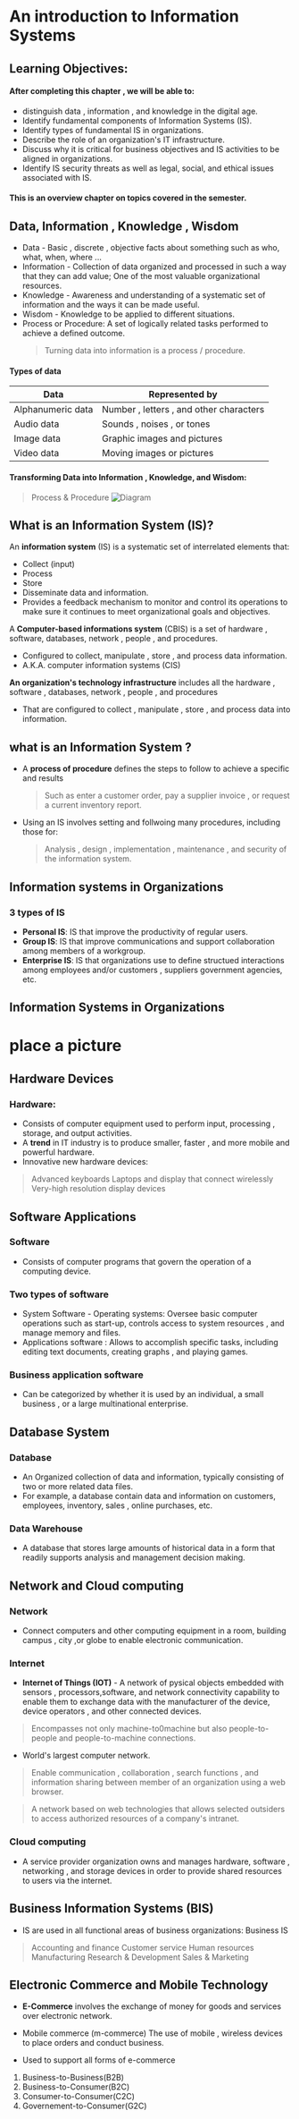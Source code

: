 # An introduction to Information Systems 

## Learning Objectives:
#### After completing this chapter , we will be able to:
- distinguish data , information , and knowledge in the digital age.
- Identify fundamental components of Information Systems (IS).
- Identify types of fundamental IS in organizations.
- Describe the role of an organization's IT infrastructure.
- Discuss why it is critical for business objectives and IS activities to be aligned in organizations.
- Identify IS security threats as well as legal, social, and ethical issues associated with IS.
#### This is an overview chapter on topics covered in the semester.

## Data, Information , Knowledge , Wisdom
- Data - Basic , discrete , objective facts about something such as who, what, when, where ...
- Information - Collection of data organized and processed in such a way that they can add value; One of the most valuable organizational resources.
- Knowledge - Awareness and understanding of a systematic set of information and the ways it can be made useful.
- Wisdom - Knowledge to be applied to different situations. 
- Process or Procedure: A set of logically related tasks performed to achieve a defined outcome.
  > Turning data into information is a process / procedure.

#### Types of data 
|Data                     |Represented by
|-------------------------|----------------------------------------|
| Alphanumeric data       |Number , letters , and other characters 
| Audio data              |Sounds , noises , or tones
| Image data              |Graphic images and pictures
| Video data              |Moving images or pictures

#### Transforming Data into Information , Knowledge, and Wisdom:
  > Process & Procedure 
![Diagram](DIKYPyramid.PNG)

## What is an Information System (IS)?
An **information system** (IS) is a systematic set of interrelated elements that:
- Collect (input)
- Process
- Store
- Disseminate data and information.
- Provides a feedback mechanism to monitor and control its operations to make sure it continues to meet organizational goals and objectives.
  
A **Computer-based informations system** (CBIS) is a set of hardware , software, databases, network , people , and procedures.
- Configured to collect, manipulate , store , and process data information.
- A.K.A. computer information systems (CIS)

**An organization's technology infrastructure** includes all the hardware , software , databases, network , people , and procedures
- That are configured to collect , manipulate , store , and process data into information.

## what is an Information System ?
- A **process of procedure** defines the steps to follow to achieve a specific and results
  > Such as enter a customer order, pay a supplier invoice , or request a current inventory report.
- Using an IS involves setting and follwoing many procedures, including those for:
  > Analysis , design , implementation , maintenance , and security of the information system.

## Information systems in Organizations
### 3 types of IS
- **Personal IS**: IS that improve the productivity of regular users.
- **Group IS**: IS that improve communications and support collaboration among members of a workgroup.
- **Enterprise IS**: IS that organizations use to define structued interactions among employees and/or customers , suppliers government agencies, etc.

## Information Systems in Organizations
# place a picture

## Hardware Devices 
### Hardware:
- Consists of computer equipment used to perform input, processing , storage, and output activities.
- A **trend** in IT industry is to produce smaller, faster , and more mobile and powerful hardware.
- Innovative new hardware devices:
> Advanced keyboards
> Laptops and display that connect wirelessly
>Very-high resolution display devices

## Software Applications

### Software
- Consists of computer programs that govern the operation of a computing device.
### Two types of software
- System Software - Operating systems: Oversee basic computer operations such as start-up, controls access to system resources , and manage memory and files.
- Applications software : Allows to accomplish specific tasks, including editing text documents, creating graphs , and playing games. 
### Business application software
- Can be categorized by whether it is used by an individual, a small business , or a large multinational enterprise.

## Database System
### Database
- An Organized collection of data and information, typically consisting of two or more related data files.
- For example, a database contain data and information on customers, employees, inventory, sales , online purchases, etc.
### Data Warehouse 
- A database that stores large amounts of historical data in a form that readily supports analysis and management decision making.

## Network and Cloud computing 

### Network 
- Connect computers and other computing equipment in a room, building campus , city ,or globe to enable electronic communication.

### Internet 
- **Internet of Things (IOT)** - A network of pysical objects embedded with sensors , processors,software, and network connectivity capability to enable them to exchange data with the manufacturer of the device, device operators , and other connected devices.
> Encompasses not only machine-to0machine but also people-to-people and people-to-machine connections.

- World's largest computer network.
> Enable communication , collaboration , search functions , and information sharing between member of an organization using a web browser.

>A network based on web technologies that allows selected outsiders to access authorized resources of a company's intranet.

### Cloud computing 
- A service provider organization owns and manages hardware, software , networking , and storage devices in order to provide shared resources to users via the internet.

## Business Information Systems (BIS)
- IS are used in all functional areas of business organizations: Business IS
> Accounting and finance 
> Customer service 
> Human resources
> Manufacturing 
> Research & Development 
> Sales & Marketing 


## Electronic Commerce and Mobile Technology
- **E-Commerce** involves the exchange of money for goods and services over electronic network. 

- Mobile commerce (m-commerce) The use of mobile , wireless devices to place orders and conduct business. 
- Used to support all forms of e-commerce 
1. Business-to-Business(B2B)
1. Business-to-Consumer(B2C)
1. Consumer-to-Consumer(C2C)
1. Governement-to-Consumer(G2C)













































  

